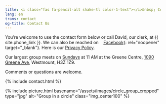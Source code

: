 ```yaml
---
title: <i class="fas fa-pencil-alt shake-tl color-1-text"></i>&nbsp; Contact Us &nbsp;<i class="fas fa-phone shake-bottom color-1-dark-text"></i>
lang: en
trans: contact
og-title: Contact Us
---
```

You’re welcome to use the <i class="fas fa-pencil-alt color-1-text"></i> contact form below or call David, our clerk, at <i class="fas fa-phone color-1-dark-text"></i> {{ site.phone_link }}. We can also be reached on &nbsp;<i class="fab fa-facebook-f color-1-text"></i> &nbsp;[Facebook](https://www.facebook.com/MontrealQuakers/){: rel="noopener" target="_blank"}. Here is our [Privacy Policy](/privacy). 

Our largest group meets on [Sundays](/directions) at 11 AM at the Greene Centre, [1090 Greene Ave](/directions), Westmount, H3Z 1Z9.

Comments or questions are welcome.

{% include contact.html %}

{% include picture.html basename="/assets/images/circle_group_cropped" type="jpg" alt="Group in a circle" class="img_center100" %}

